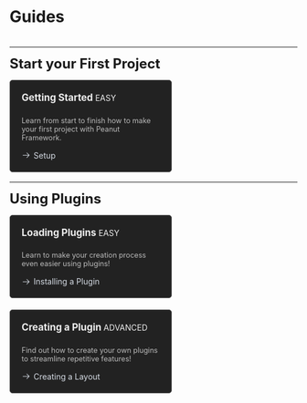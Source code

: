 <h1>Guides</h1>

<div style="height: 3px;"></div>

---

<b><span style='font-size:24px;'>Start your First Project</span></b><br>

<div class="grid-cards">
  <a class="grid-card" href="/pages/guides/getting-started" title="Getting Started">
    <div class="grid-card-content">
      <div class="grid-card-title" style="display:inline-block;">Getting Started</div> <span class="label easy">EASY</span>
      <p class="grid-card-description">
        Learn from start to finish how to make your first project with Peanut Framework.
      </p>
      <span class="grid-card-link">
        <svg xmlns="http://www.w3.org/2000/svg" viewBox="0 0 24 24">
          <path d="M13.22 19.03a.75.75 0 0 1 0-1.06L18.19 13H3.75a.75.75 0 0 1 0-1.5h14.44l-4.97-4.97a.749.749 0 0 1 .326-1.275.75.75 0 0 1 .734.215l6.25 6.25a.75.75 0 0 1 0 1.06l-6.25 6.25a.75.75 0 0 1-1.06 0"></path>
        </svg>
        Setup
      </span>
    </div>
  </a>

</div>

<div style="height: 3px;"></div>

---

<b><span style='font-size:24px;'>Using Plugins</span></b><br>

<div class="grid-cards">
  <a class="grid-card" href="/pages/guides/loading-plugins" title="Loading Plugins">
    <div class="grid-card-content">
      <div class="grid-card-title" style="display:inline-block;">Loading Plugins</div> <span class="label easy">EASY</span>
      <p class="grid-card-description">
        Learn to make your creation process even easier using plugins!
      </p>
      <span class="grid-card-link">
        <svg xmlns="http://www.w3.org/2000/svg" viewBox="0 0 24 24">
          <path d="M13.22 19.03a.75.75 0 0 1 0-1.06L18.19 13H3.75a.75.75 0 0 1 0-1.5h14.44l-4.97-4.97a.749.749 0 0 1 .326-1.275.75.75 0 0 1 .734.215l6.25 6.25a.75.75 0 0 1 0 1.06l-6.25 6.25a.75.75 0 0 1-1.06 0"></path>
        </svg>
        Installing a Plugin
      </span>
    </div>
  </a>

  <a class="grid-card" href="/pages/guides/creating-a-plugin" title="Creating a Plugin">
    <div class="grid-card-content">
      <div class="grid-card-title" style="display:inline-block;">Creating a Plugin</div> <span class="label advanced">ADVANCED</span>
      <p class="grid-card-description">
        Find out how to create your own plugins to streamline repetitive features!
      </p>
      <span class="grid-card-link">
        <svg xmlns="http://www.w3.org/2000/svg" viewBox="0 0 24 24">
          <path d="M13.22 19.03a.75.75 0 0 1 0-1.06L18.19 13H3.75a.75.75 0 0 1 0-1.5h14.44l-4.97-4.97a.749.749 0 0 1 .326-1.275.75.75 0 0 1 .734.215l6.25 6.25a.75.75 0 0 1 0 1.06l-6.25 6.25a.75.75 0 0 1-1.06 0"></path>
        </svg>
        Creating a Layout
      </span>
    </div>
  </a>
</div>

<style>
  .grid-cards {
    display: flex;
    flex-wrap: wrap;
    gap: 20px;
  }

  .grid-card {
    width: calc(50% - 10px); /* Adjust for desired width */
    background-color: #222; /* Dark background color */
    border: 1px solid #555; /* Darker border */
    border-radius: 5px;
    padding: 20px;
    text-decoration: none;
    color: #eee; /* Light text color */
    display: flex;
    flex-direction: column;
  }

  .grid-card:hover {
    box-shadow: 0 2px 5px rgba(0, 0, 0, 0.3); /* More pronounced hover effect */
  }

  .grid-card-content {
    flex-grow: 1;
  }

  .grid-card-title {
    font-size: 1.2em;
    font-weight: bold;
    margin-bottom: 10px;
  }

  .grid-card-description {
    font-size: 0.9em;
    color: #bbb; /* Lighter description color */
    margin-bottom: 15px;
  }

  .grid-card-link {
    font-size: 1em; /* Increased font size */
    color: #d5dbe4; /* White text color */
    align-self: flex-end;
    display: flex;
    align-items: center;
    gap: 5px;
  }

  .grid-card-link svg {
    width: 16px; /* Adjust icon size as needed */
    height: 16px;
    fill: currentColor; /* Inherit color from parent */
  }

  /* Remove underline from all text within grid cards */
  a, a:hover, a:focus, a:active {
      text-decoration: none !important;
  }
</style>

<Guide />
